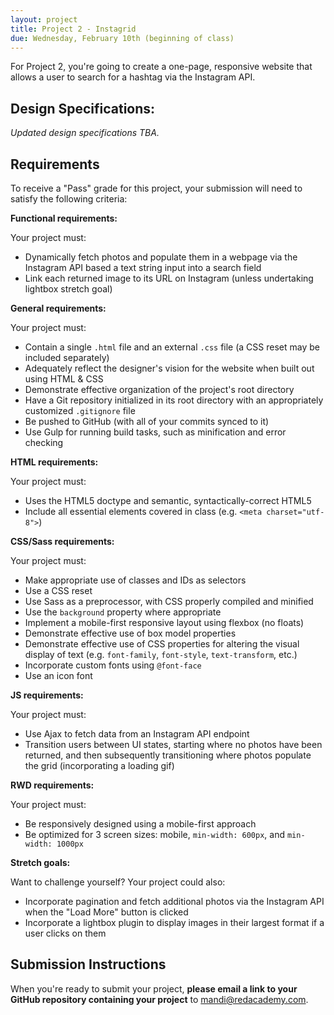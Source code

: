 ```yaml
---
layout: project
title: Project 2 - Instagrid
due: Wednesday, February 10th (beginning of class)
---
```


For Project 2, you're going to create a one-page, responsive website that allows a user to search for a hashtag via the Instagram API.

<!-- You can [download the project files here](https://s3-us-west-2.amazonaws.com/red-wdp/project-files/project-02.zip). -->

## Design Specifications:

*Updated design specifications TBA.*

<!-- - The base font size is `12px` and its HEX code is `#2e2e2e`
- The body font family is Open Sans Light
- The font family for the usernames is Open Sans Bold
- The HEX code for the button colour is `#e24420`
- The HEX code for the border around the grid is `#c2c2c2`
- The HEX code for the border around the images and the text inside the search box is `#dbdbdb` -->

## Requirements

To receive a "Pass" grade for this project, your submission will need to satisfy the following criteria:

**Functional requirements:**

Your project must:

- Dynamically fetch photos and populate them in a webpage via the Instagram API based a text string input into a search field
- Link each returned image to its URL on Instagram (unless undertaking lightbox stretch goal)

**General requirements:**

Your project must:

- Contain a single `.html` file and an external `.css` file (a CSS reset may be included separately)
- Adequately reflect the designer's vision for the website when built out using HTML & CSS
- Demonstrate effective organization of the project's root directory
- Have a Git repository initialized in its root directory with an appropriately customized `.gitignore` file
- Be pushed to GitHub (with all of your commits synced to it)
- Use Gulp for running build tasks, such as minification and error checking

**HTML requirements:**

Your project must:

- Uses the HTML5 doctype and semantic, syntactically-correct HTML5
- Include all essential elements covered in class (e.g. `<meta charset="utf-8">`)

**CSS/Sass requirements:**

Your project must:

- Make appropriate use of classes and IDs as selectors
- Use a CSS reset
- Use Sass as a preprocessor, with CSS properly compiled and minified
- Use the `background` property where appropriate
- Implement a mobile-first responsive layout using flexbox (no floats)
- Demonstrate effective use of box model properties
- Demonstrate effective use of CSS properties for altering the visual display of text (e.g. `font-family`, `font-style`, `text-transform`, etc.)
- Incorporate custom fonts using `@font-face`
- Use an icon font

**JS requirements:**

Your project must:

- Use Ajax to fetch data from an Instagram API endpoint
- Transition users between UI states, starting where no photos have been returned, and then subsequently transitioning where photos populate the grid (incorporating a loading gif)

**RWD requirements:**

Your project must:

- Be responsively designed using a mobile-first approach
- Be optimized for 3 screen sizes: mobile, `min-width: 600px`, and `min-width: 1000px`

**Stretch goals:**

Want to challenge yourself? Your project could also:

- Incorporate pagination and fetch additional photos via the Instagram API when the "Load More" button is clicked
- Incorporate a lightbox plugin to display images in their largest format if a user clicks on them

## Submission Instructions

When you're ready to submit your project, **please email a link to your GitHub repository containing your project** to [mandi@redacademy.com](mailto:mandi@redacademy.com).
